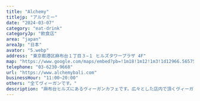 ```yaml
---
title: "Alchemy"
titlejp: "アルケミー"
date: "2024-03-07"
category: "eat-drink"
categoryJp: "飲食店"
area: "japan"
areaJp: "日本"
avator: "5.webp"
address: "東京都港区麻布台１丁目３−１ ヒルズタワープラザ 4F"
map: "https://www.google.com/maps/embed?pb=!1m18!1m12!1m3!1d12966.565759289497!2d139.7301724333901!3d35.661204797289464!2m3!1f0!2f0!3f0!3m2!1i1024!2i768!4f13.1!3m3!1m2!1s0x60188bbcd1158def%3A0x798a56e5add1f653!2sAlchemy!5e0!3m2!1sja!2sjp!4v1710817380339!5m2!1sja!2sjp"
telephone: "03-6230-9668"
url: "https://www.alchemybali.com"
businessHour: "11:00~20:00"
others: "全てヴィーガンです。"
description: "麻布台ヒルズにあるヴィーガンカフェです。広々とした店内で頂くヴィーガン料理は、バリ島発のレストランらしい、アジアンフュージョン料理も楽しめます。"
---
```

